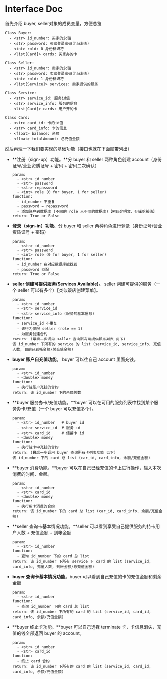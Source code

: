 # Interface Doc

首先介绍 buyer, seller对象的成员变量，方便总览
```
Class Buyer:
  - <str> id_number: 买家的id值
  - <str> password: 买家登录密码(hash值)
  - <int> rold: 0 身份标识符
  - <list[Card]> cards: 买家办的卡

Class Seller:
  - <str> id_number: 卖家的id值
  - <str> password: 卖家登录密码(hash值)
  - <int> rold: 1 身份标识符
  - <list[Service]> services: 卖家提供的服务

Class Service:
  - <str> service_id: 服务id值
  - <str> service_info: 服务的信息
  - <list[Card]> cards: 用户开的卡

Class Card:
  - <str> card_id: 卡的id值
  - <str> card_info: 卡的信息
  - <float> balance: 余额
  - <float> totalAmount: 总充值金额
```


然后再理一下我们要实现的基础功能（接口也就在下面顺带列出）

- **注册（sign-up）功能。**分 buyer 和 seller 两种角色创建 account（身份证号/营业资质证号 + 密码 + 密码二次确认）

  ```http
  param: 
  	- <str> id_number
  	- <str> password 
  	- <str> repassword
  	- <int> role (0 for buyer, 1 for seller)
  function: 
  	- id_number 不重复
  	- password = repassword
  	- 添加账户到数据库 (不同的 role 入不同的数据库)【密码非明文，存储哈希值】
  return: True or False
  ```

- **登录（sign-in）功能**。分 buyer 和 seller 两种角色进行登录（身份证号/营业资质证号 + 密码）

  ```http
  param: 
  	- <str> id_number
  	- <str> password 
  	- <int> role (0 for buyer, 1 for seller)
  function: 
  	- id_number 在对应数据库能找到
  	- password 匹配
  return: True or False
  ```

- **seller 创建可提供服务(Services Available)。** seller 创建可提供的服务（一个 seller 可以有多个）【类似饭店创建菜单】。

  ```http
  param: 
  	- <str> id_number
  	- <str> service_id
  	- <str> service_info (服务的基本信息)
  function: 
    - service_id 不重复
    - 该行为仅限 seller (role == 1)
  	- 为服务创建合约
  return: (最后一步调用 seller 查询所有可提供服务列表 见下)
  该 id_number 下所有的 service 的 list (service_id, service_info, 充值人数, 目前已到帐金额/总充值金额)
  ```

- **buyer 账户自充值功能。** buyer 可以往自己 account 里面充钱。

  ```http
  param: 
  	- <str> id_number
  	- <double> money
  function: 
  	- 执行往账户充钱的合约
  return: 该 id_number 下的余额总数
  ```

- **buyer 服务办卡/充值功能。**buyer 可以在可用的服务列表中找到某个服务办卡/充值（一个 buyer 可以充值多个）。

  ```http
  param: 
  	- <str> id_number   # buyer id
    - <str> service_id  # 服务 id
  	- <str> card_id     # 储蓄卡 id
  	- <double> money
  function: 
  	- 执行往卡中充钱的合约
  return: (最后一步调用 buyer 查询所有卡列表功能 见下)
  该 id_number 下的 card 总 list (car_id, card_info, 余额/充值金额)
  ```

- **buyer 消费功能。**buyer 可以在自己已经充值的卡上进行操作，输入本次消费的时间、金额。

  ```http
  param: 
  	- <str> id_number
  	- <str> card_id
  	- <double> money
  function: 
  	- 执行用卡消费的合约
  return: 该 id_number 下的 card 总 list (car_id, card_info, 余额/充值金额)
  ```

- **seller 查询卡基本情况功能。**seller 可以看到享受自己提供服务的持卡用户人数 + 充值金额 + 到帐金额

  ```http
  param:
  	- <str> id_number
  function: 
  	- 查询 id_number 下的 card 总 list
  return: 该 id_number 下所有 service 下 card 的 list (service_id, card_info, 充值人数, 到帐金额/总充值金额)
  ```

- **buyer 查询卡基本情况功能**。buyer 可以看到自己充值的卡的充值金额和剩余金额

  ```http
  param:
  	- <str> id_number
  function: 
  	- 查询 id_number 下的 card 总 list
  return: 该 id_number 下所有的 card 的 list (service_id, card_id, card_info, 余额/充值金额)
  ```

- **buyer 终止卡功能。**buyer 可以自己选择 terminate 卡，卡信息消失，充值的钱全部返回 buyer 的 account。

  ```http
  param:
  	- <str> id_number
  	- <str> card_id
  function:
  	- 终止 card 合约
  return: 该 id_number 下所有的 card 的 list (service_id, card_id, card_info, 余额/充值金额)
  ```

  

